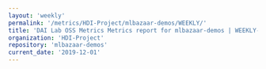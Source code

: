 ```yaml
---
layout: 'weekly'
permalink: '/metrics/HDI-Project/mlbazaar-demos/WEEKLY/'
title: 'DAI Lab OSS Metrics Metrics report for mlbazaar-demos | WEEKLY-REPORT-2019-12-01'
organization: 'HDI-Project'
repository: 'mlbazaar-demos'
current_date: '2019-12-01'
---
```

